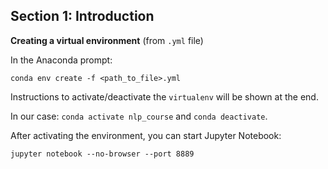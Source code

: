 ## Section 1: Introduction

**Creating a virtual environment** (from `.yml` file)

In the Anaconda prompt:

```
conda env create -f <path_to_file>.yml
```

Instructions to activate/deactivate the `virtualenv` will be shown at the end.

In our case: `conda activate nlp_course` and `conda deactivate`.

After activating the environment, you can start Jupyter Notebook:

```
jupyter notebook --no-browser --port 8889
```

